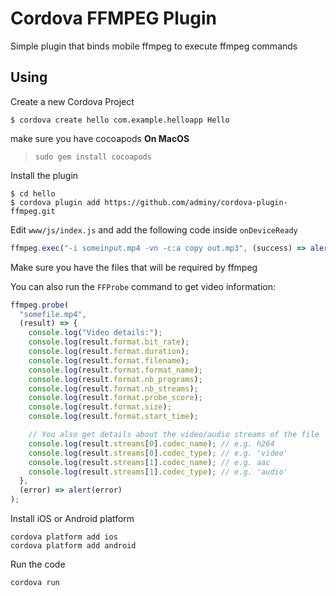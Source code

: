 # Cordova FFMPEG Plugin

Simple plugin that binds mobile ffmpeg to execute ffmpeg commands

## Using

Create a new Cordova Project

    $ cordova create hello com.example.helloapp Hello

make sure you have cocoapods **On MacOS**

> `sudo gem install cocoapods`

Install the plugin

    $ cd hello
    $ cordova plugin add https://github.com/adminy/cordova-plugin-ffmpeg.git

Edit `www/js/index.js` and add the following code inside `onDeviceReady`

```js
ffmpeg.exec("-i someinput.mp4 -vn -c:a copy out.mp3", (success) => alert(success), (failure) => alert(failure));
```

Make sure you have the files that will be required by ffmpeg

You can also run the `FFProbe` command to get video information:

```js
ffmpeg.probe(
  "somefile.mp4",
  (result) => {
    console.log("Video details:");
    console.log(result.format.bit_rate);
    console.log(result.format.duration);
    console.log(result.format.filename);
    console.log(result.format.format_name);
    console.log(result.format.nb_programs);
    console.log(result.format.nb_streams);
    console.log(result.format.probe_score);
    console.log(result.format.size);
    console.log(result.format.start_time);

    // You also get details about the video/audio streams of the file
    console.log(result.streams[0].codec_name); // e.g. h264
    console.log(result.streams[0].codec_type); // e.g. 'video'
    console.log(result.streams[1].codec_name); // e.g. aac
    console.log(result.streams[1].codec_type); // e.g. 'audio'
  },
  (error) => alert(error)
);
```

Install iOS or Android platform

    cordova platform add ios
    cordova platform add android

Run the code

    cordova run
